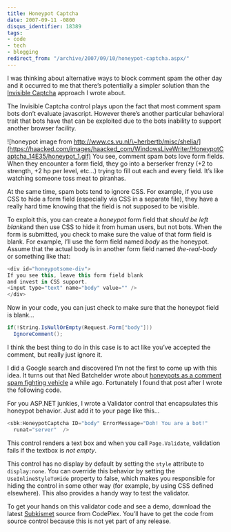 ```yaml
---
title: Honeypot Captcha
date: 2007-09-11 -0800
disqus_identifier: 18389
tags:
- code
- tech
- blogging
redirect_from: "/archive/2007/09/10/honeypot-captcha.aspx/"
---
```


I was thinking about alternative ways to block comment spam the other
day and it occurred to me that there’s potentially a simpler solution
than the [Invisible
Captcha](https://haacked.com/archive/2006/09/26/Lightweight_Invisible_CAPTCHA_Validator_Control.aspx "Lightweight Invisible CAPTCHA Validator Control")
approach I wrote about.

The Invisible Captcha control plays upon the fact that most comment spam
bots don’t evaluate javascript. However there’s another particular
behavioral trait that bots have that can be exploited due to the bots
inability to support another browser facility.

![honeypot image from
http://www.cs.vu.nl/\~herbertb/misc/shelia/](https://haacked.com/images/haacked_com/WindowsLiveWriter/HoneypotCaptcha_14E35/honeypot_1.gif)
You see, comment spam bots love form fields. When they encounter a form
field, they go into a berserker frenzy (+2 to strength, +2 hp per level,
etc...) trying to fill out each and every field. It’s like watching
someone toss meat to piranhas.

At the same time, spam bots tend to ignore CSS. For example, if you use
CSS to hide a form field (especially via CSS in a separate file), they
have a really hard time knowing that the field is not supposed to be
visible.

To exploit this, you can create a *honeypot* form field that *should be
left blank*and then use CSS to hide it from human users, but not bots.
When the form is submitted, you check to make sure the value of that
form field is blank. For example, I’ll use the form field named *body*
as the honeypot. Assume that the actual body is in another form field
named *the-real-body* or something like that:

```csharp
<div id="honeypotsome-div">
If you see this, leave this form field blank 
and invest in CSS support.
<input type="text" name="body" value="" />
</div>
```

Now in your code, you can just check to make sure that the honeypot
field is blank...

```csharp
if(!String.IsNullOrEmpty(Request.Form["body"]))
  IgnoreComment();
```

I think the best thing to do in this case is to act like you’ve accepted
the comment, but really just ignore it.

I did a Google search and discovered I’m not the first to come up with
this idea. It turns out that Ned Batchelder wrote about [honeypots as a
comment spam fighting
vehicle](http://nedbatchelder.com/text/stopbots.html "Stopping spambots with hashes and honeypots")
a while ago. Fortunately I found that post after I wrote the following
code.

For you ASP.NET junkies, I wrote a Validator control that encapsulates
this honeypot behavior. Just add it to your page like this...

```csharp
<sbk:HoneypotCaptcha ID="body" ErrorMessage="Doh! You are a bot!"
  runat="server"  />
```

This control renders a text box and when you call
`Page.Validate`, validation fails if the textbox is *not empty*.

This control has no display by default by setting the `style` attribute
to `display:none`. You can override this behavior by setting the
`UseInlineStyleToHide` property to false, which makes you responsible
for hiding the control in some other way (for example, by using CSS
defined elsewhere). This also provides a handy way to test the
validator.

To get your hands on this validator code and see a demo, download the
latest
[Subkismet](http://www.codeplex.com/subkismet "Subkismet - The Cure For Comment Spam")
source from CodePlex. You’ll have to get the code from source control
because this is not yet part of any release.

